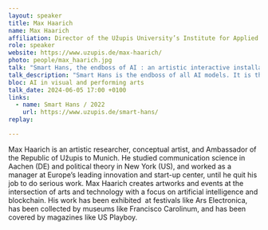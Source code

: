 ```yaml
---
layout: speaker
title: Max Haarich
name: Max Haarich
affiliation: Director of the Užupis University’s Institute for Applied Paradox
role: speaker
website: https://www.uzupis.de/max-haarich/
photo: people/max_haarich.jpg
talk: "Smart Hans, the endboss of AI : an artistic interactive installation"
talk_description: "Smart Hans is the endboss of all AI models. It is the digital reincarnation of the real horse clever Hans, which lived 100 years ago and fooled the people with its assumed cognitive capabilities like mind-reading. Our installation reveals how you can actually guess a persons thought in a controlled setting with the help of AI and a webcam. At the same time, the project warns us of the Clever-Hans-Effect, which describes the impossibility to ever reliably understand and anticipate an AI system's behaviour."
bloc: AI in visual and performing arts
talk_date: 2024-06-05 17:00 +0100
links:
  - name: Smart Hans / 2022
    url: https://www.uzupis.de/smart-hans/
replay: 

---
```


Max Haarich is an artistic researcher, conceptual artist, and Ambassador of the Republic of Užupis to Munich. He studied communication science in Aachen (DE) and political theory in New York (US), and worked as a manager at Europe’s leading innovation and start-up center, until he quit his job to do serious work. Max Haarich creates artworks and events at the intersection of arts and technology with a focus on artificial intelligence and blockchain. His work has been exhibited  at festivals like Ars Electronica, has been collected by museums like Francisco Carolinum, and has been covered by magazines like US Playboy.